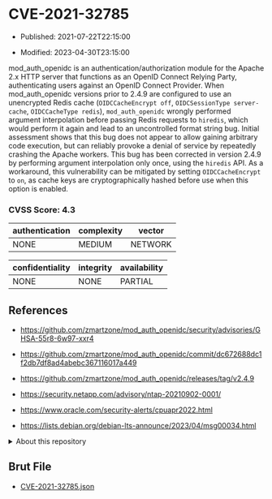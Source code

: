 # CVE-2021-32785

- Published: 2021-07-22T22:15:00

- Modified: 2023-04-30T23:15:00

mod_auth_openidc is an authentication/authorization module for the Apache 2.x HTTP server that functions as an OpenID Connect Relying Party, authenticating users against an OpenID Connect Provider. When mod_auth_openidc versions prior to 2.4.9 are configured to use an unencrypted Redis cache (`OIDCCacheEncrypt off`, `OIDCSessionType server-cache`, `OIDCCacheType redis`), `mod_auth_openidc` wrongly performed argument interpolation before passing Redis requests to `hiredis`, which would perform it again and lead to an uncontrolled format string bug. Initial assessment shows that this bug does not appear to allow gaining arbitrary code execution, but can reliably provoke a denial of service by repeatedly crashing the Apache workers. This bug has been corrected in version 2.4.9 by performing argument interpolation only once, using the `hiredis` API. As a workaround, this vulnerability can be mitigated by setting `OIDCCacheEncrypt` to `on`, as cache keys are cryptographically hashed before use when this option is enabled.

### CVSS Score: **4.3**

| authentication | complexity | vector |
| --- | --- | --- |
| NONE | MEDIUM | NETWORK |

| confidentiality | integrity | availability |
| --- | --- | --- |
| NONE | NONE | PARTIAL |

## References

* https://github.com/zmartzone/mod_auth_openidc/security/advisories/GHSA-55r8-6w97-xxr4

* https://github.com/zmartzone/mod_auth_openidc/commit/dc672688dc1f2db7df8ad4abebc367116017a449

* https://github.com/zmartzone/mod_auth_openidc/releases/tag/v2.4.9

* https://security.netapp.com/advisory/ntap-20210902-0001/

* https://www.oracle.com/security-alerts/cpuapr2022.html

* https://lists.debian.org/debian-lts-announce/2023/04/msg00034.html

<details>
<summary>About this repository</summary> 

  This repository is part of the project [Live Hack CVE](https://github.com/Live-Hack-CVE). Main website can be found [www.live-hack.org](https://www.live-hack.org) 
  
  Made by [Sn0wAlice](https://github.com/Sn0wAlice) for the people that care about security and need to have a feed of the latest CVEs. Hope you enjoy it, don't forget to star the repo and follow me on [Twitter](https://twitter.com/Sn0wAlice) and [Github](https://github.com/Sn0wAlice). And that is my [personnal website](https://www.alice-snow.me/)

  - [Home Page](https://github.com/Live-Hack-CVE)
  - [Framework](https://github.com/Live-Hack-CVE/cve-framework)
  - [CVE database](https://github.com/Live-Hack-CVE/full_database)
  - [Changelog](https://github.com/Live-Hack-CVE/Changelog)
</details>

## Brut File

* [CVE-2021-32785.json](https://raw.githubusercontent.com/Live-Hack-CVE/full_database/main/cves/2021/CVE-2021-32785.json)

